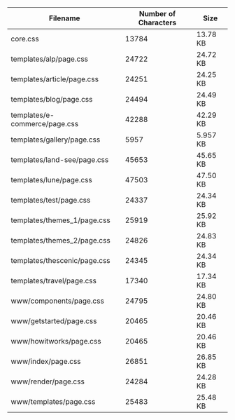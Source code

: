 | Filename                      | Number of Characters | Size     |
| ----------------------------- | -------------------- | -------- |
| core.css                      | 13784                | 13.78 KB |
| templates/alp/page.css        | 24722                | 24.72 KB |
| templates/article/page.css    | 24251                | 24.25 KB |
| templates/blog/page.css       | 24494                | 24.49 KB |
| templates/e-commerce/page.css | 42288                | 42.29 KB |
| templates/gallery/page.css    | 5957                 | 5.957 KB |
| templates/land-see/page.css   | 45653                | 45.65 KB |
| templates/lune/page.css       | 47503                | 47.50 KB |
| templates/test/page.css       | 24337                | 24.34 KB |
| templates/themes_1/page.css   | 25919                | 25.92 KB |
| templates/themes_2/page.css   | 24826                | 24.83 KB |
| templates/thescenic/page.css  | 24345                | 24.34 KB |
| templates/travel/page.css     | 17340                | 17.34 KB |
| www/components/page.css       | 24795                | 24.80 KB |
| www/getstarted/page.css       | 20465                | 20.46 KB |
| www/howitworks/page.css       | 20465                | 20.46 KB |
| www/index/page.css            | 26851                | 26.85 KB |
| www/render/page.css           | 24284                | 24.28 KB |
| www/templates/page.css        | 25483                | 25.48 KB |